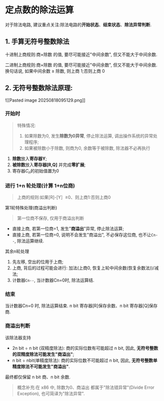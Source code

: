 # 定点数的除法运算

对于除法电路, 建议重点关注:除法电路的**开始状态**、**结束状态**、**除法异常判断**.

## 1. 手算无符号整数除法

十进制上商规则:商×除数 的值, 要尽可能接近"中间余数", 但又不能大于中间余数.

二进制上商规则:商×除数 的值, 要尽可能接近"中间余数", 但又不能大于中间余数.换句话说, 如果中间余数 ≥ 除数, 则上商 1;否则上商 0

## 2. 无符号整数除法原理:

![[Pasted image 20250818095129.png]]

### 开始时

> 特殊情况:
>
> 1. 如果除数为0, 发生**除数为0异常**, 停止除法运算, 调出操作系统的异常处理程序; <BR>
> 2. 如果被除数小于除数, 则商为0, 余数等于被除数, 除法器不必再执行

1. **除数**放入**寄存器Y**;
2. **被除数**放入**寄存器[R,Q]** 并完成**零扩展**;
3. 寄存器$C_n$的初始值置为0

### 进行 1+n 轮处理(计算 1+n位商)

> 上商的规则:如果[R]-[Y］≥0、则上商1:否则上商0

第1轮特殊处理(商溢出判断)

> 第一位商不保存, 仅用于商溢出判断

- 直接上商, 若第一位商=1, 发生"**商溢出**"异常, 停止除法运算;
- 直接上商, 若第一位商=0, 说明不会发生"商溢出", 不必保存这位商, 也不让`Cn--`, 除法运算继续.

其余n轮处理

1. 先左移, 空出的位用于上商;
2. 上商, 背后的过程可能会进行: 加法(上商0, 恢复上轮中间余数(恢复余数法))/减法;
3. 计数器`Cn--`, 当计数器Cn=0时, 除法运算结.

### 结束

当计数器Cn=0 时, 除法运算结束.
n bit 寄存器[R]保存余数、n bit 寄存器[Q]保存商.

### 商溢出判断

该除法器支持

- 2n bit ÷ n bit (双精度除法): 商的实际位数有可能超过 n bit, 因此, **无符号整数的双精度除法可能发生"商溢出"**;
- n bit ÷ nbit(单精度除法): 商的实际位数不可能超过 n bit, 因此, **无符号整数单精度除法不可能发生"商溢出"**.

最终都仅保留 n bit 商、n bit 余数.

> 概念补充:在 x86 中, 除数为0、商溢出 都属于"除法错异常"(Divide Error Exception), 也可简译为"除法异常".

